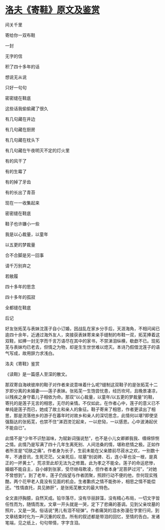 # [洛夫《寄鞋》原文及鉴赏](https://www.vrrw.net/wx/8735.html)

间关千里

寄给你一双布鞋

一封

无字的信

积了四十多年的话

想说无从说

只好一句句

密密缝在鞋底

这些话我偷偷藏了很久

有几句藏在井边

有几句藏在厨房

有几句藏在枕头下

有几句藏在午夜明灭不定的灯火里



有的风干了

有的生霉了

有的掉了牙齿

有的长出了青苔

现在一一收集起来

密密缝在鞋底

鞋子也许嫌小一些

我是以心裁量，以童年

以五更的梦裁量

合不合脚是另一回事

请千万别弃之

若敝履

四十多年的思念

四十多年的孤寂

全都缝在鞋底

后记

好友张拓芜与表妹沈莲子自小订婚，因战乱在家乡分手后，天涯海角，不相问闻已逾四十余年，近通过海外友人，突接获表妹寄来亲手缝制的布鞋一双，拓芜捧着这双鞋，如捧一封无字而千言万语尽在其中的家书，不禁涕泪纵横，欷歔不已。现拓芜与表妹均已老去，但情之为物，却是生生世世难以熄灭。本诗乃假借沈莲子的语气写成，故用辞力求浅白。

洛夫《寄鞋》鉴赏

《读鞋》是一篇感人至深的散文。

那双寄自海峡彼岸的鞋子对作者来说意味着什么呢?缝制这双鞋子的是张拓芜十二岁即分离的未婚妻——莲子表妹。张拓芜一生饱尝忧患，经历坎坷，且晚景凄凉，以残疾之身守着儿子相依为命。那双“以心裁量，以童年/以五更的梦裁量”的鞋，寄托的是莲子无言的相思，无尽的亲情。不仅如此，在作者心中，莲子的意义已不单纯是莲子而已，她成了故土和亲人的象征。鞋子寄来了相思，作者更读出了相思，那是流落他乡的游子在暮年时对故乡和亲人的深切思念，此情何以堪?即使坚强豁达的张拓芜，也禁不住“涕泗滂沱起来，一以悲恸，一以感恩。心中波涛起伏不能自已”。

此情不是“少年不识愁滋味，为赋新词强说愁”，也不是小儿女卿卿我我、缠绵悱恻之情。此情乃是写满了四十几年生离死别、人间沧桑的情，堪称悲情之极。正如作者所言是“切肤之痛”。作者身为长子，生前未能在父亲膝前尽菽水之欢，一别数十年，不通音讯，生死茫茫。父亲死后，坟墓“别说碑、石，连小草也没一根，是真正的一抔黄土”，荒凉至此却无法为之修葺。此为孝之不能全。莲子的命运悲惨，婚姻不能自主，自小嫁到张家，受尽继母欺凌，但作者本身“泥菩萨过河”，“对她不曾想到”。到了老年，莲子仍指望与作者团聚，照顾行动不便的他，奈何现实残酷，两个花甲老人竟没有见面的机会。生者歉疚之情不能弥补，相思之情不能偿还。“性情直托，具见肺肝”，是张拓芜散文的最大特色。

全文直抒胸臆，自然天成。铅华落尽，没有华丽辞藻，没有精心布局，一切文字皆任性而为，随情而发。文章一开头就是一哭，定下了悲痛的基调。见到父亲坟墓的照片，又是一哭。俗话说“男儿有泪不轻弹”。作者痛哭的泪水弥漫在字里行间，到文章结束时化为一声沉重的叹息。所有的叙述都是带泪的回忆，至情的告白。发诸笔端，见之纸上，句句带情，字字含泪。

